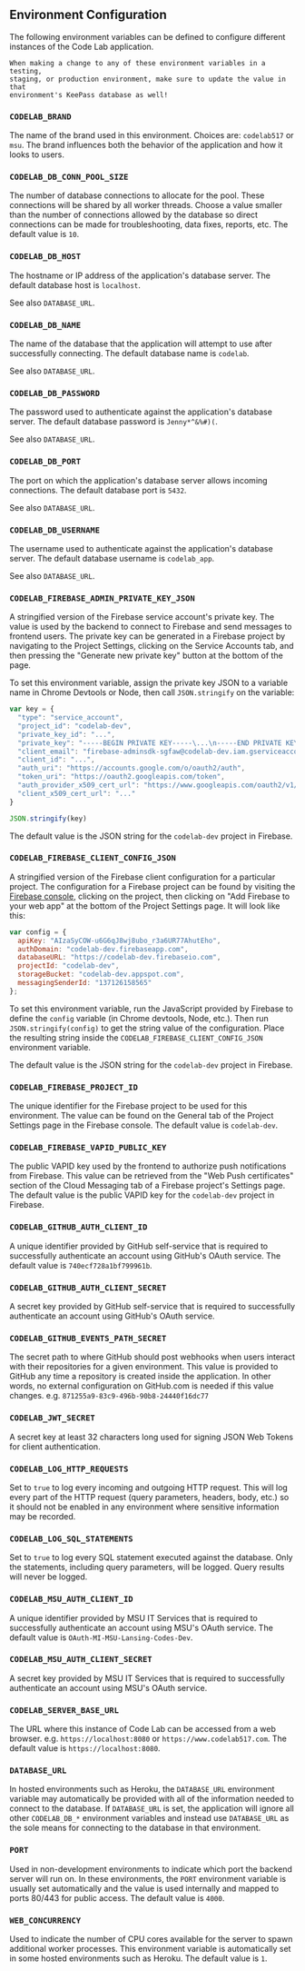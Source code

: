 ## Environment Configuration

The following environment variables can be defined to configure different
instances of the Code Lab application.

~~~
When making a change to any of these environment variables in a testing,
staging, or production environment, make sure to update the value in that
environment's KeePass database as well!
~~~

### `CODELAB_BRAND`

The name of the brand used in this environment. Choices are: `codelab517` or
`msu`. The brand influences both the behavior of the application and how it
looks to users.

### `CODELAB_DB_CONN_POOL_SIZE`

The number of database connections to allocate for the pool. These connections
will be shared by all worker threads. Choose a value smaller than the number
of connections allowed by the database so direct connections can be made for
troubleshooting, data fixes, reports, etc. The default value is `10`.

### `CODELAB_DB_HOST`

The hostname or IP address of the application's database server. The default
database host is `localhost`.

See also `DATABASE_URL`.

### `CODELAB_DB_NAME`

The name of the database that the application will attempt to use after
successfully connecting. The default database name is `codelab`.

See also `DATABASE_URL`.

### `CODELAB_DB_PASSWORD`

The password used to authenticate against the application's database server.
The default database password is `Jenny*^&%#)(`.

See also `DATABASE_URL`.

### `CODELAB_DB_PORT`

The port on which the application's database server allows incoming connections.
The default database port is `5432`.

See also `DATABASE_URL`.

### `CODELAB_DB_USERNAME`

The username used to authenticate against the application's database server.
The default database username is `codelab_app`.

See also `DATABASE_URL`.

### `CODELAB_FIREBASE_ADMIN_PRIVATE_KEY_JSON`

A stringified version of the Firebase service account's private key. The value
is used by the backend to connect to Firebase and send messages to frontend
users. The private key can be generated in a Firebase project by navigating to
the Project Settings, clicking on the Service Accounts tab, and then pressing
the "Generate new private key" button at the bottom of the page.

To set this environment variable, assign the private key JSON to a variable name
in Chrome Devtools or Node, then call `JSON.stringify` on the variable:

``` javascript
var key = {
  "type": "service_account",
  "project_id": "codelab-dev",
  "private_key_id": "...",
  "private_key": "-----BEGIN PRIVATE KEY-----\...\n-----END PRIVATE KEY-----\n",
  "client_email": "firebase-adminsdk-sgfaw@codelab-dev.iam.gserviceaccount.com",
  "client_id": "...",
  "auth_uri": "https://accounts.google.com/o/oauth2/auth",
  "token_uri": "https://oauth2.googleapis.com/token",
  "auth_provider_x509_cert_url": "https://www.googleapis.com/oauth2/v1/certs",
  "client_x509_cert_url": "..."
}

JSON.stringify(key)
```

The default value is the JSON string for the `codelab-dev` project in Firebase.

### `CODELAB_FIREBASE_CLIENT_CONFIG_JSON`

A stringified version of the Firebase client configuration for a particular
project. The configuration for a Firebase project can be found by visiting the
[Firebase console](https://console.firebase.google.com), clicking on the
project, then clicking on "Add Firebase to your web app" at the bottom of the
Project Settings page. It will look like this:

``` javascript
var config = {
  apiKey: "AIzaSyCOW-u6G6qJ8wj8ubo_r3a6UR77AhutEho",
  authDomain: "codelab-dev.firebaseapp.com",
  databaseURL: "https://codelab-dev.firebaseio.com",
  projectId: "codelab-dev",
  storageBucket: "codelab-dev.appspot.com",
  messagingSenderId: "137126158565"
};
```

To set this environment variable, run the JavaScript provided by Firebase to
define the `config` variable (in Chrome devtools, Node, etc.). Then run
`JSON.stringify(config)` to get the string value of the configuration. Place
the resulting string inside the `CODELAB_FIREBASE_CLIENT_CONFIG_JSON`
environment variable.

The default value is the JSON string for the `codelab-dev` project in Firebase.

### `CODELAB_FIREBASE_PROJECT_ID`

The unique identifier for the Firebase project to be used for this environment.
The value can be found on the General tab of the Project Settings page in the
Firebase console. The default value is `codelab-dev`.

### `CODELAB_FIREBASE_VAPID_PUBLIC_KEY`

The public VAPID key used by the frontend to authorize push notifications from
Firebase. This value can be retrieved from the "Web Push certificates" section
of the Cloud Messaging tab of a Firebase project's Settings page. The default
value is the public VAPID key for the `codelab-dev` project in Firebase.

### `CODELAB_GITHUB_AUTH_CLIENT_ID`

A unique identifier provided by GitHub self-service that is required to
successfully authenticate an account using GitHub's OAuth service. The default
value is `740ecf728a1bf799961b`.

### `CODELAB_GITHUB_AUTH_CLIENT_SECRET`

A secret key provided by GitHub self-service that is required to successfully
authenticate an account using GitHub's OAuth service.

### `CODELAB_GITHUB_EVENTS_PATH_SECRET`

The secret path to where GitHub should post webhooks when users interact with
their repositories for a given environment. This value is provided to GitHub
any time a repository is created inside the application. In other words, no
external configuration on GitHub.com is needed if this value changes.
e.g. `871255a9-83c9-496b-90b8-24440f16dc77`

### `CODELAB_JWT_SECRET`

A secret key at least 32 characters long used for signing JSON Web Tokens
for client authentication.

### `CODELAB_LOG_HTTP_REQUESTS`

Set to `true` to log every incoming and outgoing HTTP request. This will log
every part of the HTTP request (query parameters, headers, body, etc.) so it
should not be enabled in any environment where sensitive information may be
recorded.

### `CODELAB_LOG_SQL_STATEMENTS`

Set to `true` to log every SQL statement executed against the database. Only
the statements, including query parameters, will be logged. Query results will
never be logged.

### `CODELAB_MSU_AUTH_CLIENT_ID`

A unique identifier provided by MSU IT Services that is required to
successfully authenticate an account using MSU's OAuth service. The default
value is `OAuth-MI-MSU-Lansing-Codes-Dev`.

### `CODELAB_MSU_AUTH_CLIENT_SECRET`

A secret key provided by MSU IT Services that is required to successfully
authenticate an account using MSU's OAuth service.

### `CODELAB_SERVER_BASE_URL`

The URL where this instance of Code Lab can be accessed from a web browser.
e.g. `https://localhost:8080` or `https://www.codelab517.com`. The default value
is `https://localhost:8080`.

### `DATABASE_URL`

In hosted environments such as Heroku, the `DATABASE_URL` environment variable
may automatically be provided with all of the information needed to connect to
the database. If `DATABASE_URL` is set, the application will ignore all other
`CODELAB_DB_*` environment variables and instead use `DATABASE_URL` as the sole
means for connecting to the database in that environment.

### `PORT`

Used in non-development environments to indicate which port the backend server
will run on. In these environments, the `PORT` environment variable is usually
set automatically and the value is used internally and mapped to ports 80/443
for public access. The default value is `4000`.

### `WEB_CONCURRENCY`

Used to indicate the number of CPU cores available for the server to spawn
additional worker processes. This environment variable is automatically set
in some hosted environments such as Heroku. The default value is `1`.
